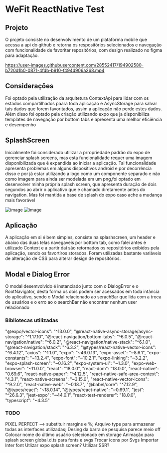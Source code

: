 # WeFit ReactNative Test

## Projeto

O projeto consiste no desenvolvimento de um plataforma mobile que acessa a api do github e retorna os respositórios 
selecionados e navegação com funcionalidade de favoritar repositórios, com design realizado no figma para adaptação.

https://user-images.githubusercontent.com/28552417/194902580-b720d1b0-0871-4fdb-b910-f494d906a268.mp4

## Considerações

Foi optado pela utilização da arquitetura ContextApi para lidar com os estados compartilhados paara toda aplicação
e AsyncStorage para salvar tais dados que forem favoritados, assim a aplicação não perde estes dados. Além disso foi
optado pela criação utilizando expo que ja disponibiliza templates de navegação por bottom tabs e apresenta uma melhor
eficiência e desempenho

## SplashScreen

Inicialmente foi considerado utilizar a prropriedade padrão do expo de gerenciar splash screens, mas esta funcionalidade
requer uma imagem disponibilizada que é expandida ao iniciar a aplicação. Tal funcionalidade apresenta problemas em alguns
dispositivos android e por decorrência disso e por já estar utilizando a logo como um componente separado e não como imagem
para ainda ser modelada em um png,foi optado em desenvolver minha própria splash screen, que apresenta duração de dois segundos
ao abrir o aplicativo que é chamado diretamente antes do navigation. Mas foi mantida a base de splash do expo caso ache a mudança
mais favorável

![image](https://user-images.githubusercontent.com/28552417/194907860-75adc2ae-c5d9-4634-9972-904d153f2cb4.png)
![image](https://user-images.githubusercontent.com/28552417/194907980-6afae446-55af-42ef-aedd-6c75d4934e8c.png)

 ## Aplicação

A aplicação em si é bem simples, consiste na splashscreen, um header e abaixo das duas telas navegaveis por bottom tab,  como falei 
antes é utilizado Context e a partir daí são retornados os repositórios exibidos pela aplicação, sendo os favortiros storados. Foram 
utilizadas bastante variáveis de alteração de CSS para alterar design de repositórios.

## Modal e Dialog Error

O modal desemvolvido é instanciado junto com o DialogError e o RootNavigator, desta forma os dois podem ser acessados em toda  intância 
do aplicativo, sendo o Modal relacionado ao serachBar que lida com a troca de usuários e o erro ao o searchBar não encontrar nenhum user
relacionado

### Bibliotecas utilizadas

"@expo/vector-icons": "^13.0.0",
"@react-native-async-storage/async-storage": "^1.17.10",
"@react-navigation/bottom-tabs": "^6.0.5",
"@react-navigation/native": "^6.0.2",
"@react-navigation/native-stack": "^6.1.0",
"@react-navigation/stack": "^6.3.2",
"@types/react-native-vector-icons": "^6.4.12",
"axios": "^1.1.0",
"expo": "~46.0.13",
"expo-asset": "~8.6.1",
"expo-constants": "~13.2.4",
"expo-font": "~10.2.1",
"expo-linking": "~3.2.2",
"expo-splash-screen": "~0.16.2",
"expo-system-ui": "~1.3.0",
"expo-web-browser": "~11.0.0",
"react": "18.0.0",
"react-dom": "18.0.0",
"react-native": "0.69.6",
"react-native-paper": "^4.12.5",
"react-native-safe-area-context": "4.3.1",
"react-native-screens": "~3.15.0",
"react-native-vector-icons": "^9.2.0",
"react-native-web": "~0.18.7",
"@babel/core": "^7.12.9",
"@types/react": "~18.0.14",
"@types/react-native": "~0.69.1",
"jest": "^26.6.3",
"jest-expo": "~44.0.1",
"react-test-renderer": "18.0.0",
"typescript": "~4.3.5"

### TODO

PIXEL PERFECT --> substituir margins e %;
Arquivo type para armazenar todas as interfaces utilizadas;
Desing da barra de pesquisa parece meio off
Colocar nome do último usuário selecionado em storage
Animação para splash screen
global.d.ts para fonts e svgs
Trocar icons por Svgs
Importar Inter font
Utlizar expo splash screen?
Utilizar SSR?
 
